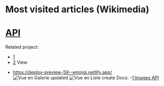 # Most visited articles (Wikimedia)
# [API](https://wikimedia.org/api/rest_v1/#/Pageviews%20data/get_metrics_pageviews_top_per_country__country___access___year___month___day_)


Related project:
- [1](https://pageviews.wmcloud.org/topviews/?project=fr.wikipedia.org&platform=all-access&date=yesterday&excludes=) 
- [2](https://top.hatnote.com/fr/)
View
* https://deploy-preview-59--emingi.netlify.app/
![Vue en Galerie updated](assets/vuegallery.png)
![Vue en Liste create](assets/vue-en-liste.png)
Docs:
-[1:Images API](https://www.mediawiki.org/wiki/API:Images)